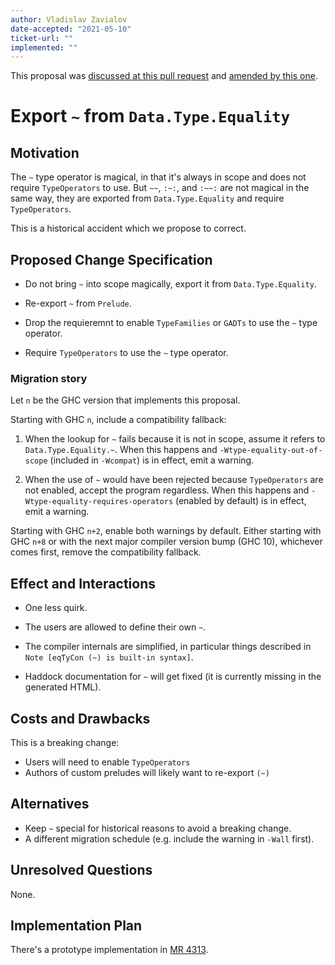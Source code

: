 ```yaml
---
author: Vladislav Zavialov
date-accepted: "2021-05-10"
ticket-url: ""
implemented: ""
---
```


This proposal was [discussed at this pull request](https://github.com/ghc-proposals/ghc-proposals/pull/371) and [amended by this one](https://github.com/ghc-proposals/ghc-proposals/pull/460).

# Export `~` from `Data.Type.Equality`


## Motivation

The `~` type operator is magical, in that it's always in scope and does not require `TypeOperators` to use.
But `~~`, `:~:`, and `:~~:` are not magical in the same way, they are
exported from `Data.Type.Equality` and require `TypeOperators`.

This is a historical accident which we propose to correct.

## Proposed Change Specification

* Do not bring `~` into scope magically, export it from `Data.Type.Equality`.

* Re-export `~` from `Prelude`.

* Drop the requieremnt to enable `TypeFamilies` or `GADTs`
  to use the `~` type operator.

* Require `TypeOperators` to use the `~` type operator.

### Migration story

Let `n` be the GHC version that implements this proposal.

Starting with GHC `n`, include a compatibility fallback:

1. When the lookup for `~` fails because it is not in scope,
   assume it refers to `Data.Type.Equality.~`.
   When this happens and `-Wtype-equality-out-of-scope` (included in
   `-Wcompat`) is in effect, emit a warning.

2. When the use of `~` would have been rejected because `TypeOperators` are not
   enabled, accept the program regardless.
   When this happens and `-Wtype-equality-requires-operators` (enabled by
   default) is in effect, emit a warning.

Starting with GHC `n+2`, enable both warnings by default.
Either starting with GHC `n+8` or with the next major compiler version bump (GHC
10), whichever comes first, remove the compatibility fallback.

## Effect and Interactions

* One less quirk.

* The users are allowed to define their own ``~``.

* The compiler internals are simplified, in particular things described in
  ``Note [eqTyCon (~) is built-in syntax]``.

* Haddock documentation for ``~`` will get fixed (it is currently missing in
  the generated HTML).

## Costs and Drawbacks

This is a breaking change:

* Users will need to enable `TypeOperators`
* Authors of custom preludes will likely want to re-export `(~)`

## Alternatives

* Keep `~` special for historical reasons to avoid a breaking change.
* A different migration schedule (e.g. include the warning in `-Wall` first).

## Unresolved Questions

None.

## Implementation Plan

There's a prototype implementation in [MR 4313](https://gitlab.haskell.org/ghc/ghc/-/merge_requests/4313).
